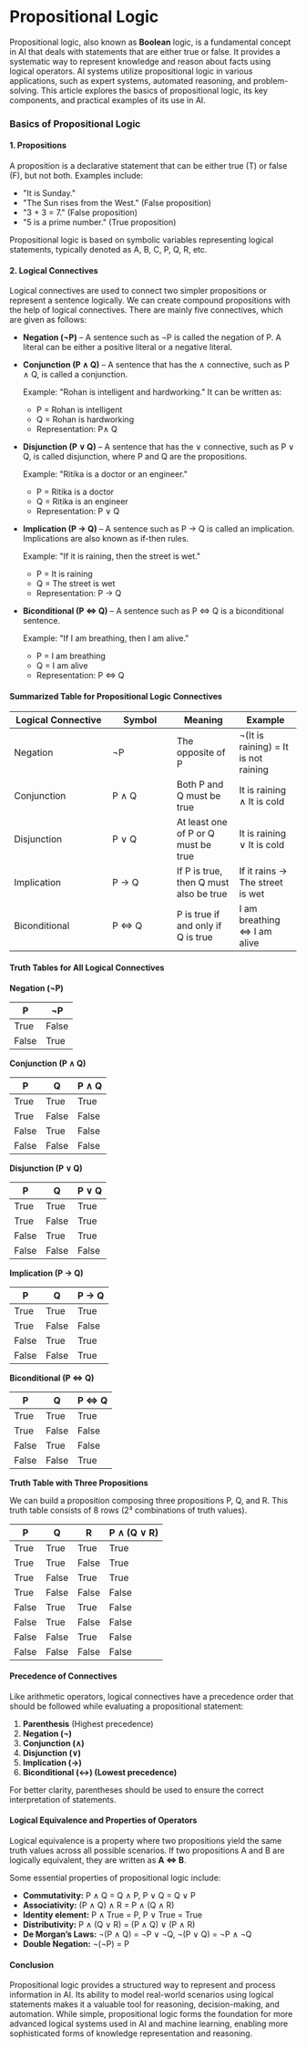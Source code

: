 # Propositional Logic

Propositional logic, also known as **Boolean** logic, is a fundamental concept in AI that deals with statements that are either true or false. It provides a systematic way to represent knowledge and reason about facts using logical operators. AI systems utilize propositional logic in various applications, such as expert systems, automated reasoning, and problem-solving. This article explores the basics of propositional logic, its key components, and practical examples of its use in AI.

### **Basics of Propositional Logic**

#### **1. Propositions**

A proposition is a declarative statement that can be either true (T) or false (F), but not both. Examples include:

* "It is Sunday."
* "The Sun rises from the West." (False proposition)
* "3 + 3 = 7." (False proposition)
* "5 is a prime number." (True proposition)

Propositional logic is based on symbolic variables representing logical statements, typically denoted as A, B, C, P, Q, R, etc.

#### **2. Logical Connectives**

Logical connectives are used to connect two simpler propositions or represent a sentence logically. We can create compound propositions with the help of logical connectives. There are mainly five connectives, which are given as follows:

* **Negation (¬P)** – A sentence such as ¬P is called the negation of P. A literal can be either a positive literal or a negative literal.
*   **Conjunction (P ∧ Q)** – A sentence that has the ∧ connective, such as P ∧ Q, is called a conjunction.

    Example: "Rohan is intelligent and hardworking." It can be written as:

    * P = Rohan is intelligent
    * Q = Rohan is hardworking
    * Representation: P∧ Q
*   **Disjunction (P ∨ Q)** – A sentence that has the ∨ connective, such as P ∨ Q, is called disjunction, where P and Q are the propositions.

    Example: "Ritika is a doctor or an engineer."

    * P = Ritika is a doctor
    * Q = Ritika is an engineer
    * Representation: P ∨ Q
*   **Implication (P → Q)** – A sentence such as P → Q is called an implication. Implications are also known as if-then rules.

    Example: "If it is raining, then the street is wet."

    * P = It is raining
    * Q = The street is wet
    * Representation: P → Q
*   **Biconditional (P ⇔ Q)** – A sentence such as P ⇔ Q is a biconditional sentence.

    Example: "If I am breathing, then I am alive."

    * P = I am breathing
    * Q = I am alive
    * Representation: P ⇔ Q

#### **Summarized Table for Propositional Logic Connectives**

<table><thead><tr><th width="156.546875">Logical Connective</th><th width="97.1875">Symbol</th><th>Meaning</th><th>Example</th></tr></thead><tbody><tr><td>Negation</td><td>¬P</td><td>The opposite of P</td><td>¬(It is raining) = It is not raining</td></tr><tr><td>Conjunction</td><td>P ∧ Q</td><td>Both P and Q must be true</td><td>It is raining ∧ It is cold</td></tr><tr><td>Disjunction</td><td>P ∨ Q</td><td>At least one of P or Q must be true</td><td>It is raining ∨ It is cold</td></tr><tr><td>Implication</td><td>P → Q</td><td>If P is true, then Q must also be true</td><td>If it rains → The street is wet</td></tr><tr><td>Biconditional</td><td>P ⇔ Q</td><td>P is true if and only if Q is true</td><td>I am breathing ⇔ I am alive</td></tr></tbody></table>

#### **Truth Tables for All Logical Connectives**

**Negation (¬P)**

| P     | ¬P    |
| ----- | ----- |
| True  | False |
| False | True  |

**Conjunction (P ∧ Q)**

| P     | Q     | P ∧ Q |
| ----- | ----- | ----- |
| True  | True  | True  |
| True  | False | False |
| False | True  | False |
| False | False | False |

**Disjunction (P ∨ Q)**

| P     | Q     | P ∨ Q |
| ----- | ----- | ----- |
| True  | True  | True  |
| True  | False | True  |
| False | True  | True  |
| False | False | False |

**Implication (P → Q)**

| P     | Q     | P → Q |
| ----- | ----- | ----- |
| True  | True  | True  |
| True  | False | False |
| False | True  | True  |
| False | False | True  |

**Biconditional (P ⇔ Q)**

| P     | Q     | P ⇔ Q |
| ----- | ----- | ----- |
| True  | True  | True  |
| True  | False | False |
| False | True  | False |
| False | False | True  |

**Truth Table with Three Propositions**

We can build a proposition composing three propositions P, Q, and R. This truth table consists of 8 rows (2³ combinations of truth values).

| P     | Q     | R     | P ∧ (Q ∨ R) |
| ----- | ----- | ----- | ----------- |
| True  | True  | True  | True        |
| True  | True  | False | True        |
| True  | False | True  | True        |
| True  | False | False | False       |
| False | True  | True  | False       |
| False | True  | False | False       |
| False | False | True  | False       |
| False | False | False | False       |

#### **Precedence of Connectives**

Like arithmetic operators, logical connectives have a precedence order that should be followed while evaluating a propositional statement:

1. **Parenthesis** (Highest precedence)
2. **Negation (¬)**
3. **Conjunction (∧)**
4. **Disjunction (∨)**
5. **Implication (→)**
6. **Biconditional (↔) (Lowest precedence)**

For better clarity, parentheses should be used to ensure the correct interpretation of statements.

#### **Logical Equivalence and Properties of Operators**

Logical equivalence is a property where two propositions yield the same truth values across all possible scenarios. If two propositions A and B are logically equivalent, they are written as **A ⇔ B**.

Some essential properties of propositional logic include:

* **Commutativity:** P ∧ Q = Q ∧ P, P ∨ Q = Q ∨ P
* **Associativity:** (P ∧ Q) ∧ R = P ∧ (Q ∧ R)
* **Identity element:** P ∧ True = P, P ∨ True = True
* **Distributivity:** P ∧ (Q ∨ R) = (P ∧ Q) ∨ (P ∧ R)
* **De Morgan’s Laws:** ¬(P ∧ Q) = ¬P ∨ ¬Q, ¬(P ∨ Q) = ¬P ∧ ¬Q
* **Double Negation:** ¬(¬P) = P

#### **Conclusion**

Propositional logic provides a structured way to represent and process information in AI. Its ability to model real-world scenarios using logical statements makes it a valuable tool for reasoning, decision-making, and automation. While simple, propositional logic forms the foundation for more advanced logical systems used in AI and machine learning, enabling more sophisticated forms of knowledge representation and reasoning.
